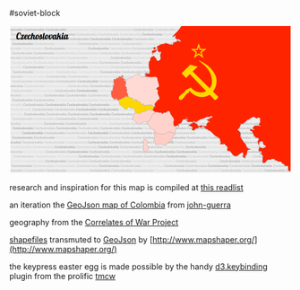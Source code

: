 #soviet-block

!['preview.png'](images/preview.png)

research and inspiration for this map is compiled at [this readlist](http://readlists.com/481a2657)

an iteration the [GeoJson map of Colombia](http://bl.ocks.org/john-guerra/43c7656821069d00dcbc) from [john-guerra](http://bl.ocks.org/john-guerra)

geography from the [Correlates of War Project](http://correlatesofwar.org/history)

[shapefiles](http://downloads.weidmann.ws/cshapes/Shapefiles/) transmuted to [GeoJson](https://github.com/micahstubbs/soviet-block/blob/master/sovietBloc-30pc.json) by [http://www.mapshaper.org/](http://www.mapshaper.org/)

the keypress easter egg is made possible by the handy [d3.keybinding](http://bl.ocks.org/tmcw/4444952) plugin from the prolific [tmcw](http://bl.ocks.org/tmcw)

